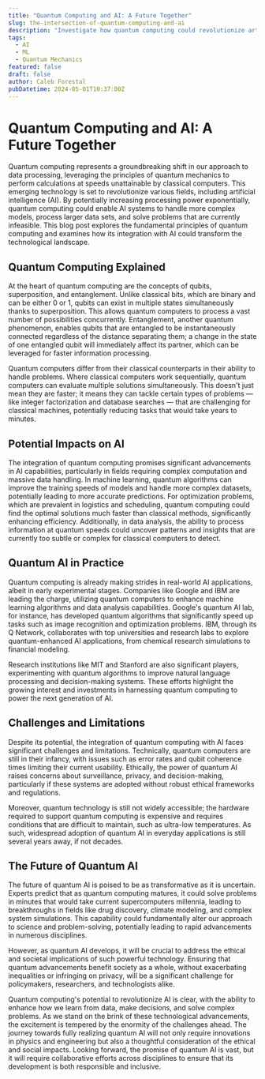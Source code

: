 ```yaml
---
title: "Quantum Computing and AI: A Future Together"
slug: the-intersection-of-quantum-computing-and-ai
description: "Investigate how quantum computing could revolutionize artificial intelligence by exponentially increasing processing power, enabling AI to solve complex problems faster and more efficiently than ever before."
tags:
  - AI
  - ML
  - Quantum Mechanics
featured: false
draft: false
author: Caleb Forestal
pubDatetime: 2024-05-01T10:37:00Z
---
```


# Quantum Computing and AI: A Future Together

Quantum computing represents a groundbreaking shift in our approach to data processing, leveraging the principles of quantum mechanics to perform calculations at speeds unattainable by classical computers. This emerging technology is set to revolutionize various fields, including artificial intelligence (AI). By potentially increasing processing power exponentially, quantum computing could enable AI systems to handle more complex models, process larger data sets, and solve problems that are currently infeasible. This blog post explores the fundamental principles of quantum computing and examines how its integration with AI could transform the technological landscape.

## Quantum Computing Explained
At the heart of quantum computing are the concepts of qubits, superposition, and entanglement. Unlike classical bits, which are binary and can be either 0 or 1, qubits can exist in multiple states simultaneously thanks to superposition. This allows quantum computers to process a vast number of possibilities concurrently. Entanglement, another quantum phenomenon, enables qubits that are entangled to be instantaneously connected regardless of the distance separating them; a change in the state of one entangled qubit will immediately affect its partner, which can be leveraged for faster information processing.

Quantum computers differ from their classical counterparts in their ability to handle problems. Where classical computers work sequentially, quantum computers can evaluate multiple solutions simultaneously. This doesn't just mean they are faster; it means they can tackle certain types of problems — like integer factorization and database searches — that are challenging for classical machines, potentially reducing tasks that would take years to minutes.

## Potential Impacts on AI
The integration of quantum computing promises significant advancements in AI capabilities, particularly in fields requiring complex computation and massive data handling. In machine learning, quantum algorithms can improve the training speeds of models and handle more complex datasets, potentially leading to more accurate predictions. For optimization problems, which are prevalent in logistics and scheduling, quantum computing could find the optimal solutions much faster than classical methods, significantly enhancing efficiency. Additionally, in data analysis, the ability to process information at quantum speeds could uncover patterns and insights that are currently too subtle or complex for classical computers to detect.

## Quantum AI in Practice
Quantum computing is already making strides in real-world AI applications, albeit in early experimental stages. Companies like Google and IBM are leading the charge, utilizing quantum computers to enhance machine learning algorithms and data analysis capabilities. Google's quantum AI lab, for instance, has developed quantum algorithms that significantly speed up tasks such as image recognition and optimization problems. IBM, through its Q Network, collaborates with top universities and research labs to explore quantum-enhanced AI applications, from chemical research simulations to financial modeling.

Research institutions like MIT and Stanford are also significant players, experimenting with quantum algorithms to improve natural language processing and decision-making systems. These efforts highlight the growing interest and investments in harnessing quantum computing to power the next generation of AI.

## Challenges and Limitations
Despite its potential, the integration of quantum computing with AI faces significant challenges and limitations. Technically, quantum computers are still in their infancy, with issues such as error rates and qubit coherence times limiting their current usability. Ethically, the power of quantum AI raises concerns about surveillance, privacy, and decision-making, particularly if these systems are adopted without robust ethical frameworks and regulations.

Moreover, quantum technology is still not widely accessible; the hardware required to support quantum computing is expensive and requires conditions that are difficult to maintain, such as ultra-low temperatures. As such, widespread adoption of quantum AI in everyday applications is still several years away, if not decades.

## The Future of Quantum AI
The future of quantum AI is poised to be as transformative as it is uncertain. Experts predict that as quantum computing matures, it could solve problems in minutes that would take current supercomputers millennia, leading to breakthroughs in fields like drug discovery, climate modeling, and complex system simulations. This capability could fundamentally alter our approach to science and problem-solving, potentially leading to rapid advancements in numerous disciplines.

However, as quantum AI develops, it will be crucial to address the ethical and societal implications of such powerful technology. Ensuring that quantum advancements benefit society as a whole, without exacerbating inequalities or infringing on privacy, will be a significant challenge for policymakers, researchers, and technologists alike.

Quantum computing's potential to revolutionize AI is clear, with the ability to enhance how we learn from data, make decisions, and solve complex problems. As we stand on the brink of these technological advancements, the excitement is tempered by the enormity of the challenges ahead. The journey towards fully realizing quantum AI will not only require innovations in physics and engineering but also a thoughtful consideration of the ethical and social impacts. Looking forward, the promise of quantum AI is vast, but it will require collaborative efforts across disciplines to ensure that its development is both responsible and inclusive.
